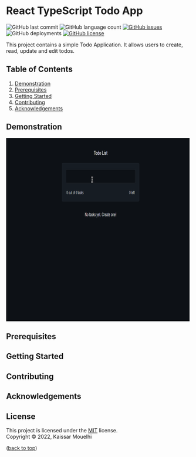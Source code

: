 # React TypeScript Todo App

![GitHub last commit](https://img.shields.io/github/last-commit/cesarcode-init/react-typescript-todo-app)
![GitHub language count](https://img.shields.io/github/languages/count/cesarcode-init/react-typescript-todo-app)
[![GitHub issues](https://img.shields.io/github/issues/cesarcode-init/react-typescript-todo-app)](https://github.com/cesarcode-init/react-typescript-todo-app/issues)
![GitHub deployments](https://img.shields.io/github/deployments/cesarcode-init/react-typescript-todo-app/github-pages)
[![GitHub license](https://img.shields.io/github/license/cesarcode-init/react-typescript-todo-app)](https://github.com/cesarcode-init/react-typescript-todo-app/blob/main/LICENSE)

This project contains a simple Todo Application. It allows users to create, read, update and edit todos.

## Table of Contents

1. [Demonstration](#demonstration)
2. [Prerequisites](#prerequisites)
3. [Getting Started](#getting-started)
4. [Contributing](#contributing)
5. [Acknowledgements](#acknowledgements)

## Demonstration

<p><img align="center" src="https://github.com/cesarcode-init/react-typescript-todo-app/blob/master/demo.gif" alt="todo application demonstration" width="500" height="500" /></p>

## Prerequisites

## Getting Started

## Contributing

## Acknowledgements

## License

This project is licensed under the [MIT](https://choosealicense.com/licenses/mit/) license. <br/> Copyright © 2022, Kaissar Mouelhi

([back to top](#getting-started))
